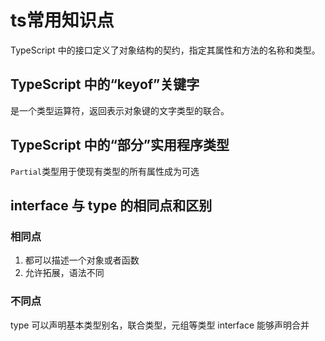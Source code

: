 # ts常用知识点
TypeScript 中的接口定义了对象结构的契约，指定其属性和方法的名称和类型。

## TypeScript 中的“keyof”关键字
是一个类型运算符，返回表示对象键的文字类型的联合。

## TypeScript 中的“部分”实用程序类型
`Partial`类型用于使现有类型的所有属性成为可选

## interface 与 type 的相同点和区别
### 相同点
1. 都可以描述一个对象或者函数
2. 允许拓展，语法不同

### 不同点
type 可以声明基本类型别名，联合类型，元组等类型
interface 能够声明合并

